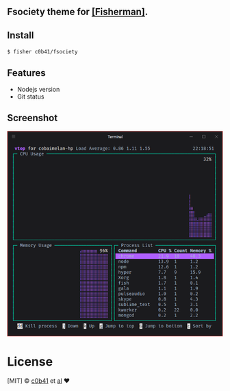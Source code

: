 ## Fsociety theme for [[Fisherman]](https://github.com/fisherman/fisherman).



## Install


```fish
$ fisher c0b41/fsociety
```


## Features

+ Nodejs version
+ Git status


## Screenshot

<img src="./screenshots/screenshot.png">


# License

[MIT] © [c0b41](https:github.com/c0b41) et [al](https:github.com/c0b41/fsociety/contributors) :heart:
